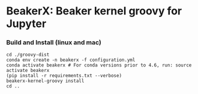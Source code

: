 # BeakerX: Beaker kernel groovy for Jupyter  

### Build and Install (linux and mac)

```
cd ./groovy-dist
conda env create -n beakerx -f configuration.yml
conda activate beakerx # For conda versions prior to 4.6, run: source activate beakerx
(pip install -r requirements.txt --verbose)
beakerx-kernel-groovy install
cd ..
```

